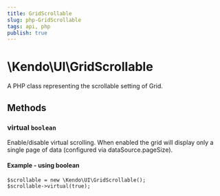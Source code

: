 ```yaml
---
title: GridScrollable
slug: php-GridScrollable
tags: api, php
publish: true
---
```


# \Kendo\UI\GridScrollable

A PHP class representing the scrollable setting of Grid.


## Methods

### virtual `boolean`

Enable/disable virtual scrolling. When enabled the grid will display only a single page of data (configured via dataSource.pageSize).


#### Example - using boolean
    $scrollable = new \Kendo\UI\GridScrollable();
    $scrollable->virtual(true);

